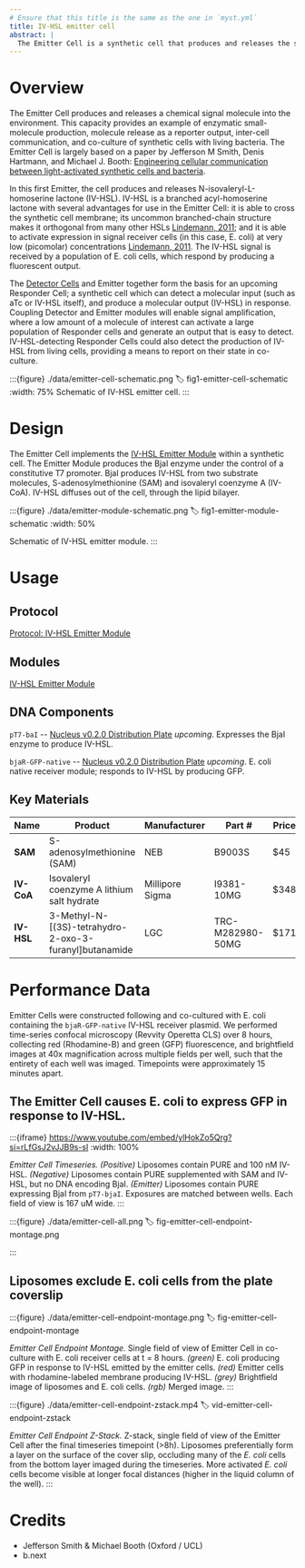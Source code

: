 ```yaml
---
# Ensure that this title is the same as the one in `myst.yml`
title: IV-HSL emitter cell
abstract: |
  The Emitter Cell is a synthetic cell that produces and releases the signaling molecule IV-HSL to communicate with E. coli bacteria, serving as a foundation for creating Responder Cells that can detect molecular inputs and amplify signals in co-culture systems.
---
```


# Overview

The Emitter Cell produces and releases a chemical signal molecule into the environment. This capacity provides an example of enzymatic small-molecule production, molecule release as a reporter output,  inter-cell communication, and co-culture of synthetic cells with living bacteria. The Emitter Cell is largely based on a paper by Jefferson M Smith, Denis Hartmann, and Michael J. Booth: [Engineering cellular communication between light-activated synthetic cells and bacteria](https://doi.org/10.1038/s41589-023-01374-7).

In this first Emitter, the cell produces and releases N-isovaleryl-L-homoserine lactone (IV-HSL). IV-HSL is a branched acyl-homoserine lactone with several advantages for use in the Emitter Cell: it is able to cross the synthetic cell membrane; its uncommon branched-chain structure makes it orthogonal from many other HSLs [Lindemann, 2011](https://doi.org/10.1073/pnas.1114125108); and it is able to activate expression in signal receiver cells (in this case, E. coli) at very low (picomolar) concentrations [Lindemann, 2011](https://doi.org/10.1073/pnas.1114125108). The IV-HSL signal is received by a population of E. coli cells, which respond by producing a fluorescent output.

The [Detector Cells](https://nucleus.bnext.bio/detector-cells) and Emitter together form the basis for an upcoming Responder Cell; a synthetic cell which can detect a molecular input (such as aTc or IV-HSL itself), and produce a molecular output (IV-HSL) in response. Coupling Detector and Emitter modules will enable signal amplification, where a low amount of a molecule of interest can activate a large population of Responder cells and generate an output that is easy to detect. IV-HSL-detecting Responder Cells could also detect the production of IV-HSL from living cells, providing a means to report on their state in co-culture.

:::{figure} ./data/emitter-cell-schematic.png
:label: fig1-emitter-cell-schematic
:width: 75%
Schematic of IV-HSL emitter cell.
:::



# Design

The Emitter Cell implements the [IV-HSL Emitter Module](https://nucleus.bnext.bio/modules/iv-hsl-emitter-module) within a synthetic cell. The Emitter Module produces the BjaI enzyme under the control of a constitutive T7 promoter. BjaI produces IV-HSL from two substrate molecules, S-adenosylmethionine (SAM) and isovaleryl coenzyme A (IV-CoA). IV-HSL diffuses out of the cell, through the lipid bilayer.

:::{figure} ./data/emitter-module-schematic.png
:label: fig1-emitter-module-schematic
:width: 50%

Schematic of IV-HSL emitter module.
:::

# Usage

## Protocol

[Protocol: IV-HSL Emitter Module](https://nucleus.bnext.bio/emitter-cell/protocol-iv-hsl-emitter-module)

## Modules

[IV-HSL Emitter Module](https://nucleus.bnext.bio/modules/iv-hsl-emitter-module)

## DNA Components

`pT7-baI` -- [Nucleus v0.2.0 Distribution Plate](https://nucleus.bnext.bio/dna-distribution/nucleus-v020-distribution-plate) _upcoming_. Expresses the BjaI enzyme to produce IV-HSL.

`bjaR-GFP-native` -- [Nucleus v0.2.0 Distribution Plate](https://nucleus.bnext.bio/dna-distribution/nucleus-v020-distribution-plate) _upcoming_. E. coli native receiver module; responds to IV-HSL by producing GFP.

## Key Materials

| **Name** | **Product** | **Manufacturer** | **Part #** | **Price** | **Link** |
| --- | --- | --- | --- | --- | --- |
| **SAM** | S-adenosylmethionine (SAM) | NEB | B9003S | $45 | [[link](https://www.neb.com/en-us/products/b9003-s-adenosylmethionine-sam?srsltid=AfmBOoqDUA87yhYE4UrHnh7q8qMgLw8BGgGfFflrpBxYBfuL5juVceYZ)] |
| **IV-CoA** | Isovaleryl coenzyme A lithium salt hydrate | Millipore Sigma | I9381-10MG | $348 | [[link](https://www.sigmaaldrich.com/US/en/product/sigma/i9381)] |
| **IV-HSL** | 3-Methyl-N-[(3S)-tetrahydro-2-oxo-3-furanyl]butanamide | LGC | TRC-M282980-50MG | $171 | [[link](https://www.lgcstandards.com/US/en/p/TRC-M282980)] |

# Performance Data

Emitter Cells were constructed following  and co-cultured with E. coli containing the `bjaR-GFP-native` IV-HSL receiver plasmid. We performed time-series confocal microscopy (Revvity Operetta CLS) over 8 hours, collecting red (Rhodamine-B) and green (GFP) fluorescence, and brightfield images at 40x magnification across multiple fields per well, such that the entirety of each well was imaged. Timepoints were approximately 15 minutes apart.

## The Emitter Cell causes E. coli to express GFP in response to IV-HSL.

:::{iframe} https://www.youtube.com/embed/ylHokZo5Qrg?si=rLfGsJ2vJJB9s-sI
:width: 100%

*Emitter Cell Timeseries.* *(Positive)* Liposomes contain PURE and 100 nM IV-HSL. *(Negative)* Liposomes contain PURE supplemented with SAM and IV-HSL, but no DNA encoding BjaI. *(Emitter)* Liposomes contain PURE expressing BjaI from `pT7-bjaI`. Exposures are matched between wells. Each field of view is 167 uM wide.
:::

:::{figure} ./data/emitter-cell-all.png
:label: fig-emitter-cell-endpoint-montage.png

:::

## Liposomes exclude E. coli cells from the plate coverslip

:::{figure} ./data/emitter-cell-endpoint-montage.png
:label: fig-emitter-cell-endpoint-montage

*Emitter Cell Endpoint Montage.* Single field of view of Emitter Cell in co-culture with E. coli receiver cells at t = 8 hours. *(green)* E. coli producing GFP in response to IV-HSL emitted by the emitter cells. *(red)* Emitter cells with rhodamine-labeled membrane producing IV-HSL. *(grey)* Brightfield image of liposomes and E. coli cells. *(rgb)* Merged image.
:::

:::{figure} ./data/emitter-cell-endpoint-zstack.mp4
:label: vid-emitter-cell-endpoint-zstack

*Emitter Cell Endpoint Z-Stack.* Z-stack, single field of view of the Emitter Cell after the final timeseries timepoint (>8h). Liposomes preferentially form a layer on the surface of the cover slip, occluding many of the _E. coli_ cells from the bottom layer imaged during the timeseries. More activated _E. coli_ cells become visible at longer focal distances (higher in the liquid column of the well).
:::

# Credits

- Jefferson Smith & Michael Booth (Oxford / UCL)
- b.next
